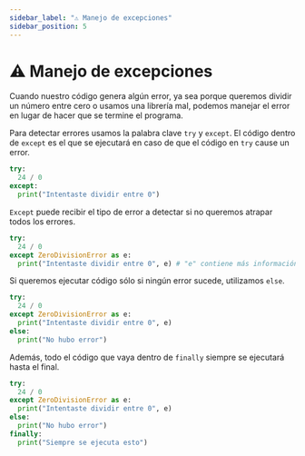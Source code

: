 ```yaml
---
sidebar_label: "⚠️ Manejo de excepciones"
sidebar_position: 5
---
```


# ⚠️ Manejo de excepciones
Cuando nuestro código genera algún error, ya sea porque queremos dividir un número entre cero o usamos una librería mal, podemos manejar el error en lugar de hacer que se termine el programa.

Para detectar errores usamos la palabra clave `try` y `except`. El código dentro de `except` es el que se ejecutará en caso de que el código en `try` cause un error.

```python title="Ejemplo de manejo de excepciones"
try:
  24 / 0
except:
  print("Intentaste dividir entre 0")
```

`Except` puede recibir el tipo de error a detectar si no queremos atrapar todos los errores.

```python title="Ejemplo de manejo de excepciones con un tipo de error específico"
try:
  24 / 0
except ZeroDivisionError as e:
  print("Intentaste dividir entre 0", e) # "e" contiene más información del error
```

Si queremos ejecutar código sólo si ningún error sucede, utilizamos `else`.

```python title="Ejemplo de manejo de excepciones con else"
try:
  24 / 0
except ZeroDivisionError as e:
  print("Intentaste dividir entre 0", e)
else: 
  print("No hubo error")
```

Además, todo el código que vaya dentro de `finally` siempre se ejecutará hasta el final.

```python title="Ejemplo de manejo de excepciones con finally"
try:
  24 / 0
except ZeroDivisionError as e:
  print("Intentaste dividir entre 0", e)
else: 
  print("No hubo error")
finally:
  print("Siempre se ejecuta esto")
```
